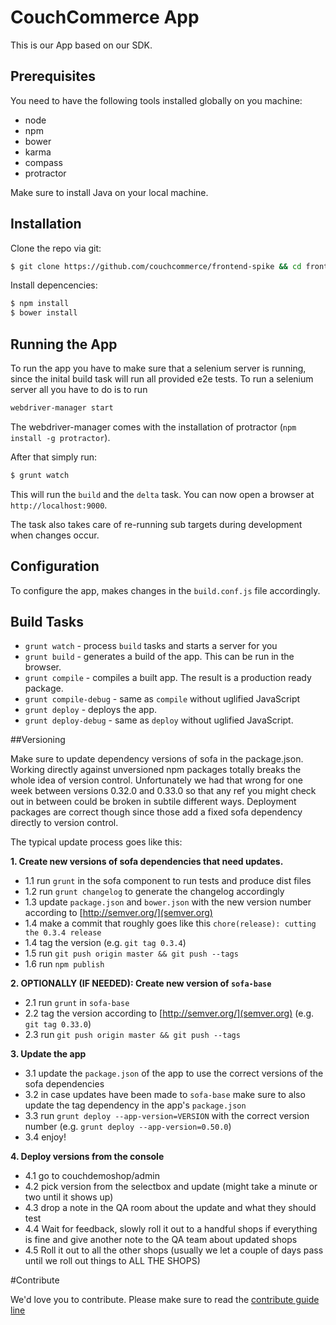 # CouchCommerce App
This is our App based on our SDK.

## Prerequisites
You need to have the following tools installed globally on you machine:

- node
- npm
- bower
- karma
- compass
- protractor

Make sure to install Java on your local machine.

## Installation

Clone the repo via git:
```sh
$ git clone https://github.com/couchcommerce/frontend-spike && cd frontend-spike
```

Install depencencies:
```sh
$ npm install
$ bower install
```
## Running the App

To run the app you have to make sure that a selenium server is running, since the
inital build task will run all provided e2e tests. To run a selenium server all you
have to do is to run

```sh
webdriver-manager start
```

The webdriver-manager comes with the installation of protractor (`npm install -g protractor`).

After that simply run:
```sh
$ grunt watch
```
This will run the `build` and the `delta` task. You can now open a browser at `http://localhost:9000`.

The task also takes care of re-running sub targets during development when changes occur.

## Configuration
To configure the app, makes changes in the `build.conf.js` file accordingly.

## Build Tasks

- `grunt watch` - process `build` tasks and starts a server for you
- `grunt build` - generates a build of the app. This can be run in the browser.
- `grunt compile` - compiles a built app. The result is a production ready package.
- `grunt compile-debug` - same as `compile` without uglified JavaScript
- `grunt deploy` - deploys the app.
- `grunt deploy-debug` - same as `deploy` without uglified JavaScript.

##Versioning

Make sure to update dependency versions of sofa in the package.json. Working directly against
unversioned npm packages totally breaks the whole idea of version control. Unfortunately we had that wrong
for one week between versions 0.32.0 and 0.33.0 so that any ref you might check out in between could
be broken in subtile different ways. Deployment packages are correct though since those add a fixed
sofa dependency directly to version control.

The typical update process goes like this:

**1. Create new versions of sofa dependencies that need updates.**

- 1.1 run `grunt` in the sofa component to run tests and produce dist files
- 1.2 run `grunt changelog` to generate the changelog accordingly
- 1.3 update `package.json` and `bower.json` with the new version number according to [http://semver.org/](semver.org)
- 1.4 make a commit that roughly goes like this `chore(release): cutting the 0.3.4 release`
- 1.4 tag the version (e.g. `git tag 0.3.4`)
- 1.5 run `git push origin master && git push --tags`
- 1.6 run `npm publish`

**2. OPTIONALLY (IF NEEDED): Create new version of `sofa-base`**

- 2.1 run `grunt` in `sofa-base`
- 2.2 tag the version according to [http://semver.org/](semver.org) (e.g. `git tag 0.33.0`)
- 2.3 run `git push origin master && git push --tags`

**3. Update the app**

- 3.1 update the `package.json` of the app to use the correct versions of the sofa dependencies
- 3.2 in case updates have been made to `sofa-base` make sure to also update the tag dependency in the app's `package.json`
- 3.3 run `grunt deploy --app-version=VERSION` with the correct version number (e.g. `grunt deploy --app-version=0.50.0`)
- 3.4 enjoy!

**4. Deploy versions from the console**

- 4.1 go to couchdemoshop/admin
- 4.2 pick version from the selectbox and update (might take a minute or two until it shows up)
- 4.3 drop a note in the QA room about the update and what they should test
- 4.4 Wait for feedback, slowly roll it out to a handful shops if everything is fine and give another note to the QA team about updated shops
- 4.5 Roll it out to all the other shops (usually we let a couple of days pass until we roll out things to ALL THE SHOPS)

#Contribute

We'd love you to contribute. Please make sure to read the [contribute guide line](https://github.com/couchcommerce/frontend-spike/wiki/Contribute)

